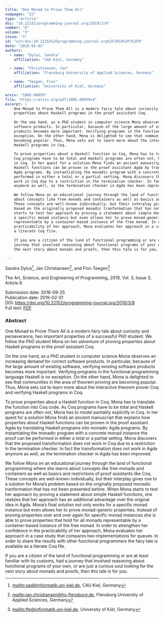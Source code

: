 ```yaml
---
title: "One Monad to Prove Them All"
numpages: "32"
type: "article"
doi: "10.22152/programming-journal.org/2019/3/8"
number: "8"
volume: "3"
issue: "3"
id: "urn:doi:10.22152%2Fprogramming-journal.org%2F2019%2F3%2F8"
date: "2019-02-01"
authors: 
  - name: "Dylus, Sandra"
    affiliation: "CAU Kiel, Germany"

  - name: "Christiansen, Jan"
    affiliation: "Flensburg University of Applied Sciences, Germany"

  - name: "Teegen, Finn"
    affiliation: "University of Kiel, Germany"

arxiv: "1805.08059"
file: "https://arxiv.org/pdf/1805.08059v4"
excerpt: |
    One Monad to Prove Them All is a modern fairy tale about curiosity and perseverance, two important properties of a successful PhD student. We follow the PhD student Mona on her adventure of proving
    properties about Haskell programs in the proof assistant Coq.
    
    On the one hand, as a PhD student in computer science Mona observes an increasing demand for correct
    software products. In particular, because of the large amount of existing software, verifying existing software
    products becomes more important. Verifying programs in the functional programming language Haskell is no
    exception. On the other hand, Mona is delighted to see that communities in the area of theorem proving are
    becoming popular. Thus, Mona sets out to learn more about the interactive theorem prover Coq and verifying
    Haskell programs in Coq.
    
    To prove properties about a Haskell function in Coq, Mona has to translate the function into Coq code. As
    Coq programs have to be total and Haskell programs are often not, Mona has to model partiality explicitly
    in Coq. In her quest for a solution Mona finds an ancient manuscript that explains how properties about
    Haskell functions can be proven in the proof assistant Agda by translating Haskell programs into monadic
    Agda programs. By instantiating the monadic program with a concrete monad instance the proof can be
    performed in either a total or a partial setting. Mona discovers that the proposed transformation does not
    work in Coq due to a restriction in the termination checker. In fact the transformation does not work in Agda
    anymore as well, as the termination checker in Agda has been improved.
    
    We follow Mona on an educational journey through the land of functional programming where she learns
    about concepts like free monads and containers as well as basics and restrictions of proof assistants like Coq.
    These concepts are well-known individually, but their interplay gives rise to a solution for Mona’s problem
    based on the originally proposed monadic tranformation that has not been presented before. When Mona
    starts to test her approach by proving a statement about simple Haskell functions, she realizes that her approach has an additional advantage over the original idea in Agda. Mona’s final solution not only works for
    a specific monad instance but even allows her to prove monad-generic properties. Instead of proving properties over and over again for specific monad instances she is able to prove properties that hold for all monads
    representable by a container-based instance of the free monad. In order to strengthen her confidence in the
    practicability of her approach, Mona evaluates her approach in a case study that compares two implementations for queues. In order to share the results with other functional programmers the fairy tale is available as
    a literate Coq file.
    
    If you are a citizen of the land of functional programming or are at least familiar with its customs, had a
    journey that involved reasoning about functional programs of your own, or are just a curious soul looking for
    the next story about monads and proofs, then this tale is for you.

---
```

Sandra Dylus[^1], Jan Christiansen[^2], and Finn Teegen[^3]

The Art, Science, and Engineering of Programming, 2019, Vol. 3, Issue 3, Article 8

Submission date: 2018-09-25  
Publication date: 2019-02-01  
DOI: <https://doi.org/10.22152/programming-journal.org/2019/3/8>  
Full text: [PDF](https://arxiv.org/pdf/1805.08059v4)  


### Abstract

One Monad to Prove Them All is a modern fairy tale about curiosity and perseverance, two important properties of a successful PhD student. We follow the PhD student Mona on her adventure of proving
properties about Haskell programs in the proof assistant Coq.

On the one hand, as a PhD student in computer science Mona observes an increasing demand for correct
software products. In particular, because of the large amount of existing software, verifying existing software
products becomes more important. Verifying programs in the functional programming language Haskell is no
exception. On the other hand, Mona is delighted to see that communities in the area of theorem proving are
becoming popular. Thus, Mona sets out to learn more about the interactive theorem prover Coq and verifying
Haskell programs in Coq.

To prove properties about a Haskell function in Coq, Mona has to translate the function into Coq code. As
Coq programs have to be total and Haskell programs are often not, Mona has to model partiality explicitly
in Coq. In her quest for a solution Mona finds an ancient manuscript that explains how properties about
Haskell functions can be proven in the proof assistant Agda by translating Haskell programs into monadic
Agda programs. By instantiating the monadic program with a concrete monad instance the proof can be
performed in either a total or a partial setting. Mona discovers that the proposed transformation does not
work in Coq due to a restriction in the termination checker. In fact the transformation does not work in Agda
anymore as well, as the termination checker in Agda has been improved.

We follow Mona on an educational journey through the land of functional programming where she learns
about concepts like free monads and containers as well as basics and restrictions of proof assistants like Coq.
These concepts are well-known individually, but their interplay gives rise to a solution for Mona’s problem
based on the originally proposed monadic tranformation that has not been presented before. When Mona
starts to test her approach by proving a statement about simple Haskell functions, she realizes that her approach has an additional advantage over the original idea in Agda. Mona’s final solution not only works for
a specific monad instance but even allows her to prove monad-generic properties. Instead of proving properties over and over again for specific monad instances she is able to prove properties that hold for all monads
representable by a container-based instance of the free monad. In order to strengthen her confidence in the
practicability of her approach, Mona evaluates her approach in a case study that compares two implementations for queues. In order to share the results with other functional programmers the fairy tale is available as
a literate Coq file.

If you are a citizen of the land of functional programming or are at least familiar with its customs, had a
journey that involved reasoning about functional programs of your own, or are just a curious soul looking for
the next story about monads and proofs, then this tale is for you.


[^1]: <mailto:sad@informatik.uni-kiel.de>, CAU Kiel, Germany

[^2]: <mailto:jan.christiansen@hs-flensburg.de>, Flensburg University of Applied Sciences, Germany

[^3]: <mailto:fte@informatik.uni-kiel.de>, University of Kiel, Germany

